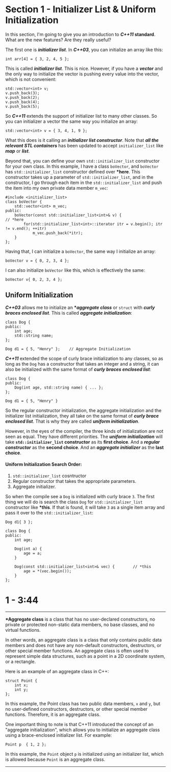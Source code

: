 # Section 1 - Initializer List & Uniform Initialization
In this section, I'm going to give you an introduction to ***C++11* standard**. What are the new features? Are they really useful?

The first one is ***initializer list***. In ***C++03***, you can initialize an array like this:
```
int arr[4] = { 3, 2, 4, 5 };
```
This is called ***initializer list***. This is nice. However, if you have a ***vector*** and the only way to initialize the vector is pushing every value into the vector, which is not convenient:
```
std::vector<int> v;
v.push_back(3);
v.push_back(2);
v.push_back(4);
v.push_back(5);
```

So ***C++11*** extends the support of initializer list to many other classes. So you can initializer a vector the same way you initialize an array:
```
std::vector<int> v = { 3, 4, 1, 9 };
```
What this does is it calling an ***initializer list constructor***. Note that ***all the relevant STL containers*** has been updated to accept `initializer_list` like ***map*** or ***list***.

Beyond that, you can define your own `std::initializer_list` constructor for your own class. In this example, I have a class `boVector`, and `boVector` has `std::initializer_list` constructor defined over **\*here**. This constructor takes up a parameter of `std::initializer_list`, and in the constructor, I go through each item in the `std::initializer_list` and push the item into my own private data member `m_vec`:
```
#include <initializer_list>
class boVector {
    std::vector<int> m_vec;
public:
    boVector(const std::initializer_list<int>& v) {                                         // *here
        for(std::initializer_list<int>::iterator itr = v.begin(); itr != v.end(); ++itr)
            m_vec.push_back(*itr);
    }
};
```
Having that, I can initialize a `boVector`, the same way I initialize an array:
```
boVector v = { 0, 2, 3, 4 };
```
I can also initialize `boVector` like this, which is effectively the same:
```
boVector v{ 0, 2, 3, 4 };
```



## Uniform Initialization
***C++03*** allows me to initialize an **\**aggregate class*** or `struct` with ***curly braces enclosed list***. This is called ***aggregate initialization***:
```
class Dog {
public:
    int age;
    std::string name;
};

Dog d1 = { 5, "Henry" };    // Aggregate Initialization
```

***C++11*** extended the scope of curly brace initialization to any classes, so as long as the `Dog` has a constructor that takes an integer and a string, it can also be initialized with the same format of ***curly braces enclosed list***:
```
class Dog {
public:
    Dog(int age, std::string name) { ... };
};

Dog d1 = { 5, "Henry" }
```
So the regular constructor initialization, the aggregate initialization and the initializer list initialization, they all take on the same format of ***curly brace enclosed list***. That is why they are called ***uniform initialization***.

However, in the eyes of the compiler, the three kinds of initialization are not seen as equal. They have different priorities. The ***uniform initialization*** will take **`std::initializer_list` constructor** as its **first choice**. And a ***regular constructor*** as the **second choice**. And an ***aggregate initializer*** as the **last choice**.

#### Uniform Initialization Search Order:
1. `std::initializer_list` cosntructor
2. Regular constructor that takes the appropriate parameters.
3. Aggregate initializer.

So when the compile see a `Dog` is initialized with curly brace `3`. The first thing we will do is search the class `Dog` for `std::initializer_list` constructor like **\*this**. If that is found, it will take `3` as a single item array and pass it over to the `std::initializer_list`:
```
Dog d1{ 3 };

class Dog {
public:
    int age;

    Dog(int a) {
        age = a;
    }

    Dog(const std::initializer_list<int>& vec) {        // *this
        age = *(vec.begin());
    }
};
```

# 1 - 3:44

---
**\*Aggregate class** is a class that has no user-declared constructors, no private or protected non-static data members, no base classes, and no virtual functions.

In other words, an aggregate class is a class that only contains public data members and does not have any non-default constructors, destructors, or other special member functions. An aggregate class is often used to represent simple data structures, such as a point in a 2D coordinate system, or a rectangle.

Here is an example of an aggregate class in C++:
```
struct Point {
    int x;
    int y;
};
```
In this example, the Point class has two public data members, `x` and `y`, but no user-defined constructors, destructors, or other special member functions. Therefore, it is an aggregate class.

One important thing to note is that C++11 introduced the concept of an "aggregate initialization", which allows you to initialize an aggregate class using a brace-enclosed initializer list. For example:
```
Point p  { 1, 2 };
```
In this example, the `Point` object `p` is initialized using an initializer list, which is allowed because `Point` is an aggregate class.

---
